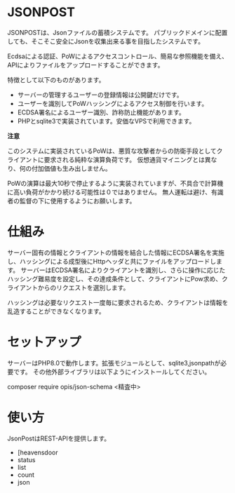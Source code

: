 # JSONPOST

JSONPOSTは、Jsonファイルの蓄積システムです。
パブリックドメインに配置しても、そこそこ安全にJsonを収集出来る事を目指したシステムです。

Ecdsaによる認証、PoWによるアクセスコントロール、簡易な参照機能を備え、APIによりファイルをアップロードすることができます。


特徴として以下のものがあります。

- サーバーの管理するユーザーの登録情報は公開鍵だけです。
- ユーザーを識別してPoWハッシングによるアクセス制御を行います。
- ECDSA署名によるユーザー識別、詐称防止機能があります。
- PHPとsqlite3で実装されています。安価なVPSで利用できます。


**注意**

このシステムに実装されているPoWは、悪質な攻撃者からの防衛手段としてクライアントに要求される純粋な演算負荷です。
仮想通貨マイニングとは異なり、何の付加価値も生み出しません。

PoWの演算は最大10秒で停止するように実装されていますが、不具合で計算機に高い負荷がかかり続ける可能性は０ではありません。
無人運転は避け、有識者の監督の下に使用するようにお願いします。



# 仕組み
サーバー固有の情報とクライアントの情報を結合した情報にECDSA署名を実施し、ハッシングによる成型後にHttpヘッダと共にファイルをアップロードします。
サーバーはECDSA署名によりクライアントを識別し、さらに操作に応じたハッシング難易度を設定し、その達成条件として、クライアントにPow求め、クライアントからのリクエストを選別します。

ハッシングは必要なリクエスト一度毎に要求されるため、クライアントは情報を乱造することができなくなります。


# セットアップ

サーバーはPHP8.0で動作します。拡張モジュールとして、sqlite3,jsonpathが必要です。
その他外部ライブラリは以下ようにインストールしてください。


composer require opis/json-schema
<精査中>

# 使い方

JsonPostはREST-APIを提供します。


- [heavensdoor
- status
- list
- count
- json








